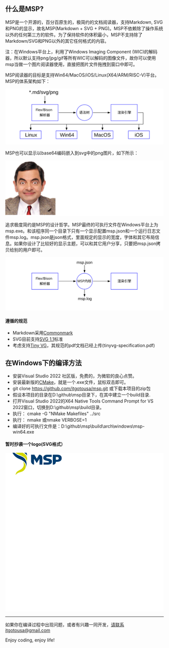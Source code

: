 
## 什么是MSP?

MSP是一个开源的，百分百原生的，极简约的文档阅读器，支持Markdown, SVG和PNG的显示，故名MSP(Markdown + SVG + PNG)。MSP不依赖除了操作系统以外的任何第三方的软件。为了保持软件的体积最小，MSP不支持除了Markdown/SVG和PNG以外的其它任何格式的内容。

注：在Windows平台上，利用了Windows Imaging Component (WIC)的解码器，所以默认支持png/jpg/gif等所有WIC可以解码的图像文件，故你可以使用msp当做一个图片阅读器使用，直接把图片文件拖拽到窗口中即可。

MSP阅读器的目标是支持Win64/MacOS/iOS/Linux(X64/ARM/RISC-V)平台。MSP的体系架构如下：

![](svg/x0001.svg)

MSP也可以显示以base64编码嵌入到svg中的png图片，如下所示：

![](svg/x0002.svg)

追求极度简约是MSP的设计哲学。MSP最终的可执行文件在Windows平台上为msp.exe。和该程序同一个目录下只有一个显示配置msp.json和一个运行日志文件msp.log。msp.json是json格式，里面规定的显示的宽度，字体和其它布局信息。如果你设计了比较好的显示主题，可以和其它用户分享，只要把msp.json拷贝给别的用户即可。

![](svg/x0003.svg)


#### 遵循的规范
- Markdown采用[Commonmark](https://spec.commonmark.org)
- SVG目前支持[SVG 1.1](https://www.w3.org/TR/2011/REC-SVG11-20110816/)标准
- 考虑支持[Tiny VG](https://tinyvg.tech/)，其规范的pdf文档已经上传(tinyvg-specification.pdf)


## 在Windows下的编译方法
- 安装Visual Studio 2022 社区版，免费的，为微软的良心点赞。
- 安装最新版的[CMake](https://cmake.org)，就是一个.exe文件，鼠标双击即可。
- git clone https://github.com/itgotousa/msp.git 或下载本项目的zip包
- 假设本项目的目录在D:\github\msp目录下，在其中建立一个build目录.
- 打开Visual Studio 2022的X64 Native Tools Command Prompt for VS 2022窗口，切换到D:\github\msp\build目录。
- 执行： cmake -G "NMake Makefiles" ../src
- 执行： nmake 或nmake VERBOSE=1
- 编译好的可执行文件是：D:\github\msp\build\arch\windows\msp-win64.exe

#### 暂时抄袭一个logo(SVG格式）

![](svg/x5005.svg)


***

如果你在编译过程中出现问题，或者有兴趣一同开发，请联系itgotousa@gmail.com

Enjoy coding, enjoy life!



